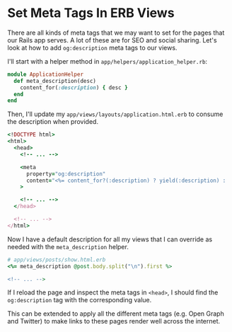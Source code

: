# Set Meta Tags In ERB Views

There are all kinds of meta tags that we may want to set for the pages that our
Rails app serves. A lot of these are for SEO and social sharing. Let's look at
how to add `og:description` meta tags to our views.

I'll start with a helper method in `app/helpers/application_helper.rb`:

```ruby
module ApplicationHelper
  def meta_description(desc)
    content_for(:description) { desc }
  end
end
```

Then, I'll update my `app/views/layouts/application.html.erb` to consume the
description when provided.

```ruby
<!DOCTYPE html>
<html>
  <head>
    <!-- ... -->

    <meta
      property="og:description"
      content="<%= content_for?(:description) ? yield(:description) : 'Default description' %>"
    >

    <!-- ... -->
  </head>

  <!-- ... -->
</html>
```

Now I have a default description for all my views that I can override as needed
with the `meta_description` helper.

```ruby
# app/views/posts/show.html.erb
<%= meta_description @post.body.split("\n").first %>

<!-- ... -->
```

If I reload the page and inspect the meta tags in `<head>`, I should find the
`og:description` tag with the corresponding value.

This can be extended to apply all the different meta tags (e.g. Open Graph and
Twitter) to make links to these pages render well across the internet.
